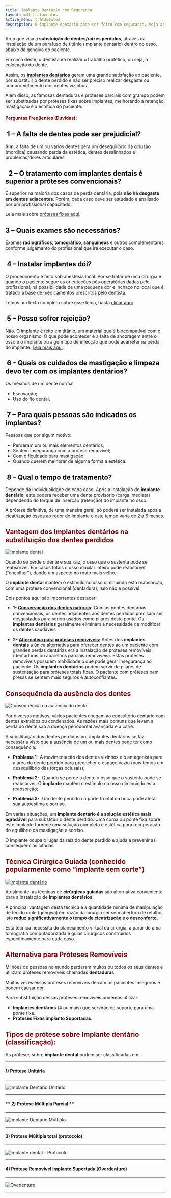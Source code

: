 ```yaml
---
title: Implante Dentário com Segurança
layout: mdf_tratamentos
active_menu: tratamentos
description: O implante dentário pode ser feito com segurança. Veja as principais dúvidas sobre implantodontia. Leia o nosso texto agora.
---
```


Área que visa a **substuição de dentes/raízes perdidos**, através da instalação de um parafuso de titânio (implante dentário) dentro do osso, abaixo da gengiva do paciente.

Em cima deste, o dentista irá realizar o trabalho protético, ou seja, a colocação do dente.

Assim, os [**implantes dentários**](/implante-dentario/) geram uma grande satisfação ao paciente, por substituir o dente perdido e não ser preciso realizar desgaste ou comprometimento dos dentes vizinhos.

Além disso, as famosas dentaduras e próteses parciais com grampo podem ser substituídas por próteses fixas sobre implantes, melhorando a retenção, mastigação e a estética do paciente.

#### <span style="color: #800000;"> **Perguntas Freqüentes (Dúvidas):** </span>
</span>

## <span style="color: #000000; text-decoration: none;"> 1 – A falta de dentes pode ser prejudicial?</span></span>

**Sim**, a falta de um ou vários dentes gera um desequilíbrio da oclusão (mordida) causando perda da estética, dentes desalinhados e problemas/dores articulares.

## <span style="color: #000000; text-decoration: none;">  2 – O tratamento com implantes dentais é superior a próteses convencionais?</span></span>

É superior na maioria dos casos de perda dentária, pois **não há desgaste em dentes adjacentes**. Porém, cada caso deve ser estudado e analisado por um profissional capacitado. 

Leia mais sobre [próteses fixas aqui](/o-que-e-uma-protese-dentaria-fixa/).

## <span style="color: #000000; text-decoration: none;"> 3 – Quais exames são necessários?</span></span>

Exames **radiográficos, tomográfico, sanguíneos** e outros complementares conforme julgamento do profissional que irá executar o caso.

## <span style="color: #000000; text-decoration: none;"> 4 – Instalar implantes dói?</span></span>

O procedimento é feito sob anestesia local. Por se tratar de uma cirurgia e quando o paciente segue as orientações pós operatórias dadas pelo profissional, há possibilidade de uma pequena dor e inchaço no local que é tratado a base de medicamentos prescritos pelo dentista. 

Temos um texto completo sobre esse tema, basta [clicar aqui](/sera-que-implante-dentario-doi/).

## <span style="color: #000000; text-decoration: none;"> 5 – Posso sofrer rejeição?</span></span>

Não. O implante é feito em titânio, um material que é biocompatível com o nosso organismo. O que pode acontecer é a falta de ancoragem entre o osso e o implante ou algum tipo de infecção que pode acarretar na perda do implante. [Leia mais aqui](/perder-um-implante-dentario/).

## <span style="color: #000000; text-decoration: none;"> 6 – Quais os cuidados de mastigação e limpeza devo ter com os implantes dentários?</span></span>

Os mesmos de um dente normal: 
* Escovação;
* Uso do fio dental.

## <span style="color: #000000; text-decoration: none;"> 7 – Para quais pessoas são indicados os implantes?</span></span>

Pessoas que por algum motivo: 
* Perderam um ou mais elementos dentários;
* Sentem insegurança com a prótese removível;
* Com dificuldade para mastigação; 
* Quando querem melhorar de alguma forma a estética.

## <span style="color: #000000; text-decoration: none;"> 8 – Qual o tempo de tratamento?</span></span>

Depende da individualidade de cada caso. Após a instalação do **implante dentário**, este poderá receber uma dente provisório (carga imediata) dependendo do torque de inserção (retenção) do implante no osso. 

A prótese definitiva, de uma maneira geral, só poderá ser instalada após a cicatrização óssea ao redor do implante e este tempo varia de 2 a 6 meses.

## <span style="color: #800000;">**Vantagem dos implantes dentários na substituição dos dentes perdidos**</span>

![Implante dental](Captura-de-Tela-2018-08-15-às-14.52.18.png)

Quando se perde o dente e sua raiz, o osso que o sustenta pode se reabsorver. Em casos totais o osso maxilar inteiro pode reabsorver (“encolher”), dando um aspecto no rosto mais velho.

O **implante dental** mantém o estímulo no osso diminuindo esta reabsorção, com uma prótese convencional (dentadura), isso não é possível.

Dois pontos aqui são importantes destacar:

* **1- <span style="text-decoration: underline;">Conservação dos dentes naturais</span>:** Com as pontes dentárias convencionais, os dentes adjacentes aos dentes perdidos precisam ser desgastados para serem usados como pilares desta ponte. Os **implantes dentários** geralmente eliminam a necessidade de modificar os dentes saudáveis

* **2- <span style="text-decoration: underline;">Alternativa para próteses removíveis:** Antes dos **implantes dentais** a única alternativa para oferecer dentes ao um paciente com grandes perdas dentárias era a instalação de próteses removíveis (dentaduras ou aparelhos parciais removíveis). Estas próteses removíveis possuem mobilidade o que pode gerar insegurança ao paciente. Os **implantes dentários** podem servir de pilares de sustentação para próteses totais fixas. O paciente com próteses bem presas se sentem mais seguros e autoconfiantes.

## <span style="color: #800000;">**Consequência da ausência dos dentes**

![Consequência da ausencia do dente](Ausencia-de-Dente.png)

Por diversos motivos, vários pacientes chegam ao consultório dentário com dentes extraídos ou condenados. As razões mais comuns que levam a perda do dente são a doença periodontal avançada e a cárie.

A substituição dos dentes perdidos por implantes dentários se faz necessária visto que a ausência de um ou mais dentes pode ter como consequência:

* **Problema 1-** A movimentação dos dentes vizinhos e o antagonista para a área do dente perdido para preencher o espaço vazio (pois temos um desequilíbrio das forças oclusais);

* **Problema 2-**  Quando se perde o dente o osso que o sustenta pode se reabsorver. O **implante** mantém o estímulo no osso diminuindo esta reabsorção;

* **Problema 3-**  Um dente perdido na parte frontal da boca pode afetar sua autoestima e sorriso.

Em várias situações, um **implante dentário é a solução estética mais agradável** para substituir o dente perdido. Uma coroa ou ponte fixa sobre este implante fornece uma solução completa e estética para recuperação do equilíbrio da mastigação e sorriso. 

O implante ocupa o lugar da raiz do dente perdido e ajuda a prevenir as consequências citadas.

## <span style="color: #800000;">**Técnica Cirúrgica Guiada (conhecido popularmente como “implante sem corte”)**

[![Implante dentário](Implante-dentário-6-300x183.jpg "Cirurgia Guiada sobre implante dentário")](/Implante-dentário-6.jpg)

Atualmente, as técnicas de **cirúrgicas guiadas** são alternativa conveniente para a instalação de **implantes dentários.**

A principal vantagem desta técnica é a quantidade mínima de manipulação de tecido mole (gengiva) em razão da cirurgia ser sem abertura de retalho, isto **reduz significativamente o tempo de cicatrização e o desconforto.**

Esta técnica necessita do planejamento virtual da cirurgia, a partir de uma tomografia computadorizada e guias cirúrgicos construídos especificamente para cada caso.

## <span style="color: #800000;">**Alternativa para Próteses Removíveis**</span>

Milhões de pessoas no mundo perderam muitos ou todos os seus dentes e utilizam próteses removíveis chamadas **dentaduras**. 

Muitas vezes essas próteses removíveis deixam os pacientes inseguros e podem causar dor. 

Para substituição dessas próteses removíveis podemos utilizar: 
* **Implantes dentários** (4 ou mais) que servirão de suporte para uma ponte fixa. 
* **Próteses Fixas implanto Suportadas**.

## <span style="color: #800000;">**Tipos de prótese sobre Implante dentário (classificação):**</span>

As próteses sobre **implante dental** podem ser classificadas em:

---

#### **1) Prótese Unitária**

---

![Implante Dentário Unitário](Implante-Unitário.png)

---

#### ** 2) Prótese Múltipla Parcial ** 

---

![Implante Dentário Múltiplo](Implante-Múltiplo.png)

---

#### **3) Prótese Múltipla total (protocolo)**

---

![Implante dental - Protocolo](Protocolo-Implantes.png)

---

#### **4) Prótese Removível Implanto Suportada (Overdenture)**

---

![Ovedenture](Overdenture.png)

---